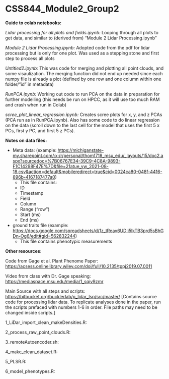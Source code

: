 # CSS844_Module2_Group2

**Guide to colab notebooks:**

_Lidar processing for all plots and fields.ipynb:_ Looping through all plots to get data, and similar to (derived from) “Module 2 Lidar Processing.ipynb”

_Module 2 Lidar Processing.ipynb:_ Adopted code from the pdf for lidar processing but is only for one plot. Was used as a stepping stone and first step to process all plots

_Untitled2.ipynb:_ This was code for merging and plotting all point clouds, and some visaulization. The merging function did not end up needed since each numpy file is already a plot (defined by one row and one column within one folder/”id” in metadata)

_RunPCA.ipynb:_ Working out code to run PCA on the data in preparation for further modelling (this needs be run on HPCC, as it will use too much RAM and crash when run in Colab)

_scree_plot_linear_regression.ipynb:_ Creates scree plots for x, y, and z PCAs (PCA run as in RunPCA.ipynb). Also has some code to do linear regression on the data (scroll down to the last cell for the model that uses the first 5 x PCs, first y PC, and first 5 z PCs).

**Notes on data files:**
- Meta data: (example: https://michiganstate-my.sharepoint.com/:x:/r/personal/thom1718_msu_edu/_layouts/15/doc2.aspx?sourcedoc=%7B06767E34-39C9-4C8A-9893-F1C14298F47E%7D&file=21atue_vw_2021-08-18.csv&action=default&mobileredirect=true&cid=0024ca80-048f-4416-896b-4167187477a0)
  - This file contains:
  - ID
  - Timestamp
  - Field
  - Column
  - Range (“row”)
  - Start (ms)
  - End (ms)
- ground traits file (example: https://docs.google.com/spreadsheets/d/1z_tReav6UDIi5lkTB3prd5sBhGDn-Og6/edit#gid=562832244)
  - This file contains phenotypic measurements 

**Other resources:**

Code from Gage et al. Plant Phenome Paper: https://acsess.onlinelibrary.wiley.com/doi/full/10.2135/tppj2019.07.0011

Video from class with Dr. Gage speaking: https://mediaspace.msu.edu/media/1_sqiv9zmr

Main Source with all steps and scripts: https://bitbucket.org/bucklerlab/p_lidar_lsp/src/master/ [Contains source code for processing lidar data. To replicate analyses done in the paper, run the scripts prefaced with numbers 1-6 in order. File paths may need to be changed inside scripts.]

1_LiDar_import_clean_makeDensities.R:

2_process_raw_point_clouds.R:

3_remoteAutoencoder.sh:

4_make_clean_dataset.R:

5_PLSR.R:

6_model_phenotypes.R:
